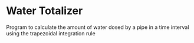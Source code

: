 # Water Totalizer
Program to calculate the amount of water dosed by a pipe in a time interval using the trapezoidal integration rule 
